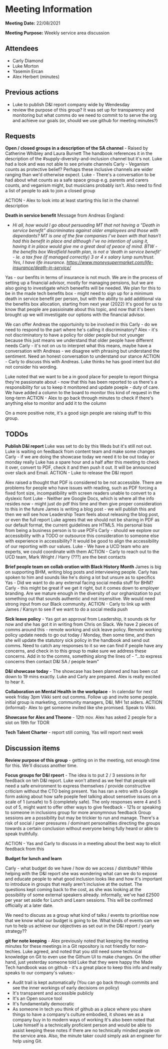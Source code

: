 # Meeting Information

**Meeting Date:** 22/08/2021

**Meeting Purpose:** Weekly service area discussion

## Attendees

- Carly Diamond
- Luke Morton
- Yasemin Ercan
- Alex Herbert (minutes)

## Previous actions

- Luke to publish D&I report company wide by Wendesday
- review the purpose of this group? It was set up for transparency and monitoring but what comms do we need to commit to to serve the org and achieve our goals (or, should we use github for meeting minutes?)


## Requests

**Open / closed groups in a description of the SA channel** - Raised by Catherine Whibley and Laura Burnett
The handbook references it in the description of the #supply-diversity-and-inclusion channel but it's not.
Luke had a look and was not able to see private channels
Carly - Veganism counts as protective belief? Perhaps these inclusive channels are wider ranging than we'd otherwise expect. 
Luke - There's a conversation to be had about what counts as a safe space group e.g. parents and carers counts, and veganism might, but musicians probably isn't.
Also need to find a list of people to ask to join a closed group

ACTION - Alex to look into at least starting this list in the channel description

**Death in service benefit**
Message from Andreas England:
- *Hi all, how would I go about persuading MT that not having a “Death in service benefit” discriminates against older employees and those with dependants? MT is one of the few companies I’ve been with  that hasn’t had this benefit in place and although I’ve no intention of using it, having it in place would give me a great deal of peace of mind. BTW - the benefits box Westfield  health plan, is not a ‘death in service benefit’ - Ie. a tax free (if managed correctly) 3 or 4 x salary lump sum/trust. Yes, I have life insurance. https://www.moneysupermarket.com/life-insurance/death-in-service/*

Yas - our benfits in terms of insurance is not much. We are in the process of setting up a financial advisor, mostly for managing pensions, but we are also going to investigate which beneefits will be needed. We plan for this to be in the made tech benefits box - might need to sign up for a minimum death in service benefit per person, but with the ability to add additional via the benefits box allocation, starting from next year (2022)
It's good for us to know that people are passioinate about this topic, and now that it's been brought up we will investigate our options with the financial advisor.

We can offer Andreas the opportuinity to be involved in this
Carly - do we need to respond to the part where he's calling it discriminatory?
Alex - it's not discriminatory to have a policy for older people but not younger because this just means we understand that older people have different needs
Carly - it's not on us to interpret what this means, maybe have a conversation with Andreas  - we disagree with phrasing but understand the sentiment. Need an honest conversation to understand our stance
ACTION - Carly to discuss this with Andreas. Luke thinks he has good intent but did not consider his wording.

Luke noted that we want to be a in good place for people to report thingsa they're passionate about - now that this has been reported to us there's a responsibility for us to keep it monitored and update poeple - duty of care.
We have added a column to the board to monitor this kind of request in the long-term
ACTION - Alex to go back through minutes to check if there's anything else to monitor and add it to the column

On a more positive note, it's a good sign people are raising stuff to this group.

## TODOs

**Publish D&I report**
Luke was set to do by this Weds but it's still not out. Luke is waiting on feedback from content team and make some changes
Carly - if we are doing the showcase today we need it to be out today or monday really
Luke has a spare hour and a half after this meeting to check it over, convert to PDF, check it and then push it out. It will be announced over slack and Email.
ACTION - Luke to release the D&I report

Alex raised a thought that PDF is considered to be not accessible. There are problems for people who have issues with reading, such as PDF forcing a fixed font size, incompatibility with screen readers unable to convert to a dyslexic font
Luke - Neither are Google Docs, which is where all the info resides now - might just do pdf this time and then give proper consideration to this in the future
James is writing a blog post - we will publish this and then we will see how Leadership Team feels about releasing the blog post, or even the full report
Luke agrees that we should not be sharing in PDF as our default format, the current guidelines are HTML5. His personal bias from being a business person is to use PDFs
Carly - should we explore our accessibility with a TODO or outsource this consideration to someone else with experience in accessibility? It would be good to align the accessibility of our reporting with our values.
Luke - We have a UCD team who are experts, we could coordinate with them
ACTION - Carly to reach out to the UCD team, Mark Wright / Harry (???) are the best contacts

**Brief people team on collab oration with Black History Month**
James is big on supporting BHM, writing blog posts and interviewing people. Carly has spoken to him and sounds like he's doing a lot but unsure as to specifics
Yas - Did we want to do any external facing social media stuff for BHM?
Carly - this might be great if we get it right, but it comes down to employer branding. Are we mature enough in the diversity of our orghanization to put something out that sounds authentic and not insensitive. We would need strong input from our Black community.
ACTION - Carly to link up with James / Karsyn to see if we want to do a social media push

**Sick leave policy** - Yas got an approval from Leadership, it sounds ok for now and she has got it in writing from Chris on Slack. We have 2 pieces of comms around this - remote working and sick leave policy. Remote working policy update needs to go out today / Monday, then some time, and then she will update the statutory sick policy in the handbook and send out comms.
Need to catch any responses to it so we can find if people have any concerns, and check in to this group to make sure we address these concerns. Add in to the comms, something along the lines of - "...to express concerns then contact D&I SA / people team"
 
**D&I showcase today** - The showcase has been planned and has been cut down to 19 mins exactly. Luke and Carly are prepared. Alex is really excited to hear it.

**Collaboration on Mental Health in the workplace** - In calendar for next week friday 3pm
Vikki sent out comms. Follow up and invite some people. initial group is marketing, community managers, D&I, MH 1st aiders.
ACTION (informal)- Alex to get someone invited like she promised. Speak to Vikki.

**Showcase for Alex and Theone** - 12th nov. Alex has asked 2 people for a slot on 19th for TDOR

**Tech Talent Charter** - report still coming, Yas will report next week

## Discussion items

**Review purpose of this group** - getting on in the meeting, not enough time for this. We'll discuss another time.

**Focus groups for D&I rpeort** - The idea is to put 2 / 3 sessions in for feedback on teh D&I report. Luke won't attend as we feel that people will need a safe environment to express themselves / provide constructive criticism without the CTO being present.
Yas has ran a retro with a Google form asking about how safe poeple feel talking about sensetive issues on a scale of 1 (unsafe) to 5 (completely safe). The only responses were 4 and 5 out of 5, might want to offer other ways to give feedback - 121s or speaking to someone in inclusions group for more anonymnous feedback
Group sessions are a possibility but may be trickier to run and manage. There's a risk of social / peer pressures / dominant personalities directing the groups towards a certain conclusion without everyone being fully heard or able to speak truthfully.

ACTION - Yas and Carly to discuss in a meeting about the best way to elicit feedback from this

**Budget for lunch and learn**

Carly - what budget do we have / how do we access / distribute?
While helping with the D&I report she was wondering what can we do to expose and educate people to what good inclusion looks like and how it's important to introduce in groups that really aren't inclusive at the outset. The questions kept coming back to the cost, as she was looking at the possibility of some external speakers already.
informally, we've had £2500 per year set aside for Lunch and Learn sessions. This will be confirmed officially at a later date.

We need to discuss as a group what kind of talks / events to prioritise now that we know what our budget is going to be. What kinds of events can we run to help us achieve our objectives as set out in the D&I report / yearly strategy??

**git for note keeping** - 
Alex previously noted that keeping the meeting minutes for these meetings in a Git repository is not friendly for non-techies.
Luke agreed, and noted that you still need some technical knowledge on Git to even use the Githum UI to make changes.
On the other hand, just yesterday someone told Luke that they were happy the Made Tech handbook was on github - it's a great place to keep this info and really speaks to our company's values:-
- Audit trail is kept automatically (You can go back through commits and see the inner workings of early decisions on policy)
- It's transparent and accessible publicly
- It's an Open source tool
- It's fundamentally democratic
- As someone in tech you think of github as a place where you share things
to have a company's culture embodied, it shows we as a company buy in to modern ways of working
It's also been noted that Luke himself is a technically proficient person and would be able to assist keeping these notes if there are no technically minded people on the service area. Also, the minute taker could simply ask an engineer for help using Git.